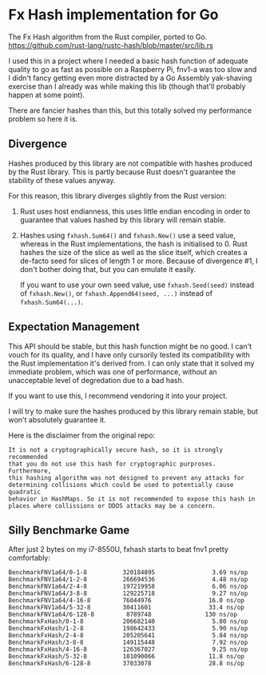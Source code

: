 Fx Hash implementation for Go
=============================

The Fx Hash algorithm from the Rust compiler, ported to Go.
https://github.com/rust-lang/rustc-hash/blob/master/src/lib.rs

I used this in a project where I needed a basic hash function of adequate
quality to go as fast as possible on a Raspberry Pi, fnv1-a was too slow and I
didn't fancy getting even more distracted by a Go Assembly yak-shaving exercise
than I already was while making this lib (though that'll probably happen at
some point).

There are fancier hashes than this, but this totally solved my performance
problem so here it is.


## Divergence

Hashes produced by this library are not compatible with hashes produced by the
Rust library. This is partly because Rust doesn't guarantee the stability of
these values anyway.

For this reason, this library diverges slightly from the Rust version:

1. Rust uses host endianness, this uses little endian encoding in order to
   guarantee that values hashed by this library will remain stable.

2. Hashes using `fxhash.Sum64()` and `fxhash.New()` use a seed value, whereas
   in the Rust implementations, the hash is initialised to 0. Rust hashes the
   size of the slice as well as the slice itself, which creates a de-facto seed
   for slices of length 1 or more. Because of divergence #1, I don't bother
   doing that, but you can emulate it easily.

   If you want to use your own seed value, use `fxhash.Seed(seed)` instead of
   `fxhash.New()`, or `fxhash.Append64(seed, ...)` instead of `fxhash.Sum64(...)`.


## Expectation Management

This API should be stable, but this hash function might be no good. I can't
vouch for its quality, and I have only cursorily tested its compatibility with
the Rust implementation it's derived from. I can only state that it solved my
immediate problem, which was one of performance, without an unacceptable level
of degredation due to a bad hash.

If you want to use this, I recommend vendoring it into your project.

I will try to make sure the hashes produced by this library remain stable, but
won't absolutely guarantee it.

Here is the disclaimer from the original repo:
    
    It is not a cryptographically secure hash, so it is strongly recommended
    that you do not use this hash for cryptographic purproses. Furthermore,
    this hashing algorithm was not designed to prevent any attacks for
    determining collisions which could be used to potentially cause quadratic
    behavior in HashMaps. So it is not recommended to expose this hash in
    places where collissions or DDOS attacks may be a concern.


## Silly Benchmarke Game

After just 2 bytes on my i7-8550U, fxhash starts to beat fnv1 pretty comfortably:

    BenchmarkFNV1a64/0-1-8          320184895                3.69 ns/op
    BenchmarkFNV1a64/1-2-8          266694536                4.48 ns/op
    BenchmarkFNV1a64/2-4-8          197219958                6.06 ns/op
    BenchmarkFNV1a64/3-8-8          129225718                9.27 ns/op
    BenchmarkFNV1a64/4-16-8         76044976                16.0 ns/op
    BenchmarkFNV1a64/5-32-8         30411601                33.4 ns/op
    BenchmarkFNV1a64/6-128-8         8789748               130 ns/op
    BenchmarkFxHash/0-1-8           206682140                5.80 ns/op
    BenchmarkFxHash/1-2-8           198642433                5.90 ns/op
    BenchmarkFxHash/2-4-8           205205641                5.84 ns/op
    BenchmarkFxHash/3-8-8           149115448                7.92 ns/op
    BenchmarkFxHash/4-16-8          126367027                9.25 ns/op
    BenchmarkFxHash/5-32-8          101090066               11.8 ns/op
    BenchmarkFxHash/6-128-8         37033078                28.8 ns/op
